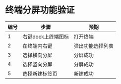 ﻿#  终端分屏功能验证

| 编号 | 步骤                                          | 预期                 |
| ---- | --------------------------------------------- | ------------------- |
| 1    | 右键dock上终端图标  |    	打开终端   |
| 2    |在终端内右键   |弹出功能选择列表
| 3    |选择横向分屏   |	分屏成功 |
| 4    | 选择竖向分屏 |  分屏成功 |
| 5    | 选择新建标签页  | 新建成功  |
